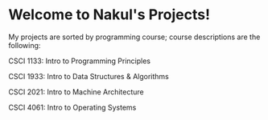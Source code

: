 # Welcome to Nakul's Projects!

My projects are sorted by programming course; course descriptions are the following:

CSCI 1133: Intro to Programming Principles

CSCI 1933: Intro to Data Structures & Algorithms

CSCI 2021: Intro to Machine Architecture

CSCI 4061: Intro to Operating Systems 
